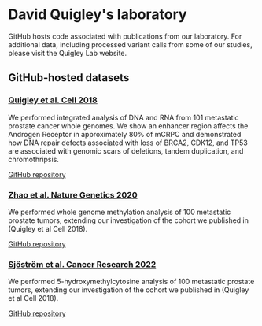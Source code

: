 # David Quigley's laboratory
GitHub hosts code associated with publications from our laboratory. For additional data, including processed variant calls from some of our studies, please visit the Quigley Lab website.
 
## GitHub-hosted datasets

### [Quigley et al. Cell 2018](https://pubmed.ncbi.nlm.nih.gov/30033370)

We performed integrated analysis of DNA and RNA from 101 metastatic prostate cancer whole genomes. We show an enhancer region affects the Androgen Receptor in approximately 80% of mCRPC and demonstrated how DNA repair defects associated with loss of BRCA2, CDK12, and TP53 are associated with genomic scars of deletions, tandem duplication, and chromothripsis.  

[GitHub repository](https://github.com/DavidQuigley/WCDT)
 
### [Zhao et al. Nature Genetics 2020](https://pubmed.ncbi.nlm.nih.gov/32661416)

We performed whole genome methylation analysis of 100 metastatic prostate tumors, extending our investigation of the cohort we published in (Quigley et al Cell 2018).  

[GitHub repository](https://github.com/DavidQuigley/WCDT_WGBS)
 
### [Sjöström et al. Cancer Research 2022](https://pubmed.ncbi.nlm.nih.gov/36251389)

We performed 5-hydroxymethylcytosine analysis of 100 metastatic prostate tumors, extending our investigation of the cohort we published in (Quigley et al Cell 2018).  

[GitHub repository](https://github.com/DavidQuigley/WCDT_5hmc)
 
